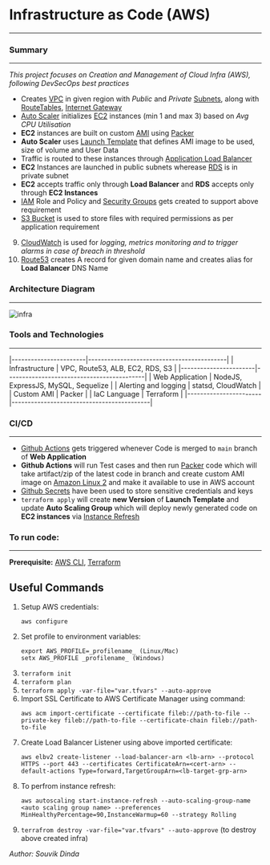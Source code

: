 # Infrastructure as Code (AWS)
---------------------------------------------------------------------------------------------------------

### Summary
-----------------------

_This project focuses on Creation and Management of Cloud Infra (AWS), following DevSecOps best practices_

-   Creates [VPC](https://docs.aws.amazon.com/vpc/latest/userguide/what-is-amazon-vpc.html) in given region with _Public_ and _Private_ [Subnets](https://docs.aws.amazon.com/vpc/latest/userguide/configure-subnets.html), along with [RouteTables](https://docs.aws.amazon.com/vpc/latest/userguide/VPC_Route_Tables.html), [Internet Gateway](https://docs.aws.amazon.com/vpc/latest/userguide/VPC_Internet_Gateway.html)
-   [Auto Scaler](https://docs.aws.amazon.com/autoscaling/ec2/userguide/what-is-amazon-ec2-auto-scaling.html) initializes [EC2](https://docs.aws.amazon.com/ec2/?icmpid=docs_homepage_featuredsvcs) instances (min 1 and max 3) based on _Avg CPU Utilisation_
-   **EC2** instances are built on custom [AMI](https://docs.aws.amazon.com/AWSEC2/latest/UserGuide/AMIs.html) using [Packer](https://packer.io/) 
-   **Auto Scaler** uses [Launch Template](https://docs.aws.amazon.com/AWSEC2/latest/UserGuide/ec2-launch-templates.html) that defines AMI image to be used, size of volume and User Data
-   Traffic is routed to these instances through [Application Load Balancer](https://docs.aws.amazon.com/elasticloadbalancing/latest/application/introduction.html)
-   **EC2** Instances are launched in public subnets wherease [RDS](https://docs.aws.amazon.com/AmazonRDS/latest/UserGuide/Welcome.html) is in private subnet
-   **EC2** accepts traffic only through **Load Balancer** and **RDS** accepts only through **EC2 Instances**
-   [IAM](https://docs.aws.amazon.com/IAM/latest/UserGuide/introduction.html) Role and Policy and [Security Groups](https://docs.aws.amazon.com/AWSEC2/latest/UserGuide/ec2-security-groups.html) gets created to support above requirement
-   [S3 Bucket](https://docs.aws.amazon.com/AmazonS3/latest/userguide/Welcome.html) is used to store files with required permissions as per application requirement
9. [CloudWatch](https://docs.aws.amazon.com/AmazonCloudWatch/latest/monitoring/WhatIsCloudWatch.html) is used for _logging, metrics monitoring and to trigger alarms in case of breach in threshold_
10. [Route53](https://docs.aws.amazon.com/Route53/latest/DeveloperGuide/Welcome.html) creates A record for given domain name and creates alias for **Load Balancer** DNS Name


### Architecture Diagram
-----------------------

![infra](https://user-images.githubusercontent.com/22276234/231334647-76481d35-bb97-43fb-af8a-c92d765d1e8b.jpg)


### Tools and Technologies
-----------------------

|-----------------------|-------------------------------------------|
| Infrastructure        |   VPC, Route53, ALB, EC2, RDS, S3         |
|-----------------------|-------------------------------------------|
| Web Application       |   NodeJS, ExpressJS, MySQL, Sequelize     |
| Alerting and logging  |   statsd, CloudWatch                      |
| Custom AMI            |   Packer                                  |
| IaC Language          |   Terraform                               |
|-----------------------|-------------------------------------------|

### CI/CD
-----------------------

-   [Github Actions](https://docs.github.com/en/actions/quickstart) gets triggered whenever Code is merged to `main` branch of **Web Application**
-   **Github Actions** will run Test cases and then run [Packer](https://www.packer.io/) code which will take artifact/zip of the latest code in branch and create custom AMI image on [Amazon Linux 2](https://docs.aws.amazon.com/AWSEC2/latest/UserGuide/amazon-linux-ami-basics.html) and make it available to use in AWS account
-   [Github Secrets](https://docs.github.com/en/actions/security-guides/encrypted-secrets) have been used to store sensitive credentials and keys
-   `terraform apply` will create **new Version** of **Launch Template** and update **Auto Scaling Group** which will deploy newly generated code on **EC2 instances** via [Instance Refresh](https://docs.aws.amazon.com/autoscaling/ec2/userguide/asg-instance-refresh.html)


### To run code:
-----------------------

**Prerequisite:** [AWS CLI](https://docs.aws.amazon.com/cli/latest/userguide/cli-chap-welcome.html), [Terraform](https://www.terraform.io/)


**Useful Commands**
-----------------------

1. Setup AWS credentials:
    ```
    aws configure
    ```
2. Set profile to environment variables:
    ```
    export AWS_PROFILE=_profilename_ (Linux/Mac)
    setx AWS_PROFILE _profilename_ (Windows)
    ```
3. `terraform init`
4. `terraform plan`
5. `terraform apply -var-file="var.tfvars" --auto-approve`
6. Import SSL Certificate to AWS Certificate Manager using command:
    ```
    aws acm import-certificate --certificate fileb://path-to-file --private-key fileb://path-to-file --certificate-chain fileb://path-to-file
    ```
7. Create Load Balancer Listener using above imported certificate:
    ```
    aws elbv2 create-listener --load-balancer-arn <lb-arn> --protocol HTTPS --port 443 --certificates CertificateArn=<cert-arn> --default-actions Type=forward,TargetGroupArn=<lb-target-grp-arn>
    ```
8. To perfrom instance refresh:
    ```
    aws autoscaling start-instance-refresh --auto-scaling-group-name <auto scaling group name> --preferences MinHealthyPercentage=90,InstanceWarmup=60 --strategy Rolling 
    ```
9. `terrafrom destroy -var-file="var.tfvars" --auto-approve` (to destroy above created infra)




_Author: Souvik Dinda_